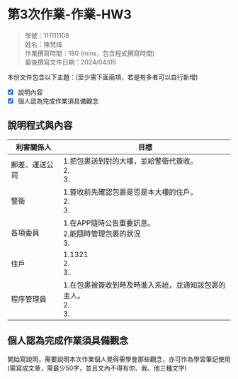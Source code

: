 # 第3次作業-作業-HW3
>
>學號：111111108
><br />
>姓名：陳梵煒
><br />
>作業撰寫時間：180 (mins，包含程式撰寫時間)
><br />
>最後撰寫文件日期：2024/04/05
>

本份文件包含以下主題：(至少需下面兩項，若是有多者可以自行新增)
- [x] 說明內容
- [x] 個人認為完成作業須具備觀念

## 說明程式與內容

| 利害關係人 | 目標 |
|-----|--------|
| 郵差、運送公司|1.把包裹送到對的大樓，並給警衛代簽收。 </br> 2.   </br> 3.   |
| 警衛  |1.簽收前先確認包裹是否是本大樓的住戶。 </br> 2.   </br> 3.         |
| 各項委員  |1.在APP隨時公告重要訊息。 </br> 2.能隨時管理包裹的狀況   </br> 3.         |
| 住戶  |1.1321 </br> 2.   </br> 3.         |
| 程序管理員  |1.在包裹被簽收到時及時進入系統，並通知該包裹的主人。 </br> 2.   </br> 3.        |
## 個人認為完成作業須具備觀念

開始寫說明，需要說明本次作業個人覺得需學會那些觀念，亦可作為學習筆記使用 (需寫成文章，需最少50字，並且文內不得有你、我、他三種文字)
